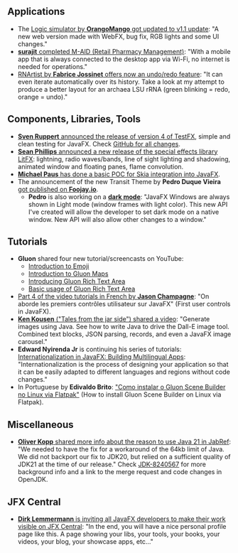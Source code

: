 ## Applications

* The [Logic simulator by **OrangoMango** got updated to v1.1 update](https://twitter.com/orango_mango/status/1698269059513462867): "A new web version made with WebFX, bug fix, RGB lights and some UI changes."
* [**surajit** completed M-AID (Retail Pharmacy Management)](https://twitter.com/surajit8017/status/1700781040779022628): "With a mobile app that is always connected to the desktop app via Wi-Fi, no internet is needed for operations."
* [RNArtist by **Fabrice Jossinet** offers now an undo/redo feature](https://twitter.com/rnartist_app): "It can even iterate automatically over its history. Take a look at my attempt to produce a better layout for an archaea LSU rRNA (green blinking = redo, orange = undo)."

## Components, Libraries, Tools

* [**Sven Ruppert** announced the release of version 4 of TestFX](https://mastodon.social/@svenruppert/111064088106916273), simple and clean testing for JavaFX. Check [GitHub for all changes](https://github.com/TestFX/TestFX/releases/tag/v4.0.17).
* [**Sean Phillips** announced a new release of the special effects library LitFX](https://twitter.com/SeanMiPhillips/status/1700852671287107803): lightning, radio waves/bands, line of sight lighting and shadowing, animated window and floating panes, flame convolution.
* [**Michael Paus** has done a basic POC for Skia integration into JavaFX](https://twitter.com/MichaelPaus/status/1701214040876323013).
* The announcement of the new Transit Theme by **Pedro Duque Vieira** [got published on **Foojay.io**](https://foojay.io/today/new-javafx-theme-library-transit-released/).
  * **Pedro** is also working on a [**dark mode**](https://twitter.com/P_Duke/status/1701577162015363556): "JavaFX Windows are always shown in Light mode (window frames with light color). This new API I've created will allow the developer to set dark mode on a native window. New API will also allow other changes to a window."

## Tutorials

* **Gluon** shared four new tutorial/screencasts on YouTube:
  * [Introduction to Emoji](https://www.youtube.com/watch?v=ZIvSBK66tvQ)
  * [Introduction to Gluon Maps](https://www.youtube.com/watch?v=aST8C2N5k4g)
  * [Introducing Gluon Rich Text Area](https://www.youtube.com/watch?v=E2lREX9RFa0)
  * [Basic usage of Gluon Rich Text Area](https://www.youtube.com/watch?v=___Fp_vk4CY)
* [Part 4 of the video tutorials in French by **Jason Champagne**](https://twitter.com/jachampagne8/status/1700547961921352094): "On aborde les premiers contrôles utilisateur sur JavaFX" (First user controls in JavaFX).
* [**Ken Kousen** ("Tales from the jar side") shared a video](https://mastodon.social/@kenkousen/111035349071040667): "Generate images using Java. See how to write Java to drive the Dall-E image tool. Combined text blocks, JSON parsing, records, and even a JavaFX image carousel."
* **Edward Nyirenda Jr** is continuing his series of tutorials: [Internationalization in JavaFX: Building Multilingual Apps](https://twitter.com/EdwardAlgorist/status/1701348814156685713): "Internationalization is the process of designing your application so that it can be easily adapted to different languages and regions without code changes."
* In Portuguese by **Edivaldo Brito**: ["Como instalar o Gluon Scene Builder no Linux via Flatpak"](https://twitter.com/edivaldobrito/status/1702468670130425979) (How to install Gluon Scene Builder on Linux via Flatpak).

## Miscellaneous

* [**Oliver Kopp** shared more info about the reason to use Java 21 in JabRef](https://mastodon.acm.org/@koppor/111054057514152665): "We needed to have the fix for a workaround of the 64kb limit of Java. We did not backport our fix to JDK20, but relied on a sufficient quality of JDK21 at the time of our release." Check [JDK-8240567](https://bugs.openjdk.org/browse/JDK-8240567) for more background info and a link to the merge request and code changes in OpenJDK.

## JFX Central

* [**Dirk Lemmermann** is inviting all JavaFX developers to make their work visible on JFX Central](https://twitter.com/dlemmermann/status/1700125468693868626): "In the end, you will have a nice personal profile page like this. A page showing your libs, your tools, your books, your videos, your blog, your showcase apps, etc..."
